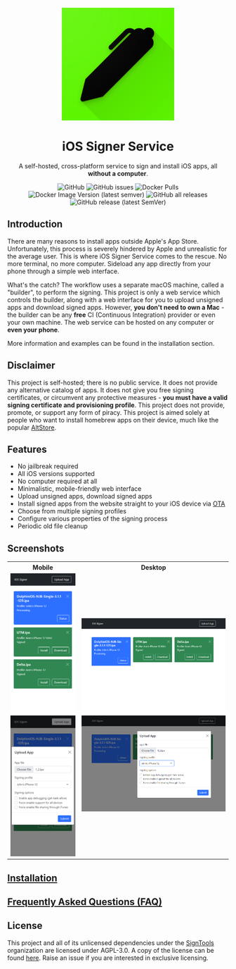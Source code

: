 <p align="center">
    <img width="256" heigth="256" src="logo.png">
    <h1 align="center">iOS Signer Service</h1>
    <p align="center">
        A self-hosted, cross-platform service to sign and install iOS apps, all <b>without a computer</b>.
    </p>
    <p align="center">
        <img alt="GitHub" src="https://img.shields.io/github/license/signtools/ios-signer-service">
        <img alt="GitHub issues" src="https://img.shields.io/github/issues/signtools/ios-signer-service">
        <img alt="Docker Pulls" src="https://img.shields.io/docker/pulls/signtools/ios-signer-service">
        <img alt="Docker Image Version (latest semver)" src="https://img.shields.io/docker/v/signtools/ios-signer-service">
        <img alt="GitHub all releases" src="https://img.shields.io/github/downloads/signtools/ios-signer-service/total">
        <img alt="GitHub release (latest SemVer)" src="https://img.shields.io/github/v/release/signtools/ios-signer-service">
    </p>
</p>

## Introduction

There are many reasons to install apps outside Apple's App Store. Unfortunately, this process is severely hindered by Apple and unrealistic for the average user. This is where iOS Signer Service comes to the rescue. No more terminal, no more computer. Sideload any app directly from your phone through a simple web interface.

What's the catch? The workflow uses a separate macOS machine, called a "builder", to perform the signing. This project is only a web service which controls the builder, along with a web interface for you to upload unsigned apps and download signed apps. However, **you don't need to own a Mac** - the builder can be any **free** CI (Continuous Integration) provider or even your own machine. The web service can be hosted on any computer or **even your phone**.

More information and examples can be found in the installation section.

## Disclaimer

This project is self-hosted; there is no public service. It does not provide any alternative catalog of apps. It does not give you free signing certificates, or circumvent any protective measures - **you must have a valid signing certificate and provisioning profile**. This project does not provide, promote, or support any form of piracy. This project is aimed solely at people who want to install homebrew apps on their device, much like the popular [AltStore](https://github.com/rileytestut/AltStore).

## Features

- No jailbreak required
- All iOS versions supported
- No computer required at all
- Minimalistic, mobile-friendly web interface
- Upload unsigned apps, download signed apps
- Install signed apps from the website straight to your iOS device via [OTA](https://medium.com/@adrianstanecki/distributing-and-installing-non-market-ipa-application-over-the-air-ota-2e65f5ea4a46)
- Choose from multiple signing profiles
- Configure various properties of the signing process
- Periodic old file cleanup

## Screenshots

<table>
<tr>
    <th>Mobile</th>
    <th>Desktop</th>
</tr>
<tr>
    <td>
        <img src="img/3.png"/>
        <img src="img/4.png"/>
    </td>
    <td>
        <img src="img/1.png"/>
        <img src="img/2.png"/>
    </td>
</tr>
</table>

## [Installation](INSTALL.md)

## [Frequently Asked Questions (FAQ)](FAQ.md)

## License

This project and all of its unlicensed dependencies under the [SignTools](https://github.com/SignTools) organization are licensed under AGPL-3.0. A copy of the license can be found [here](LICENSE). Raise an issue if you are interested in exclusive licensing.
